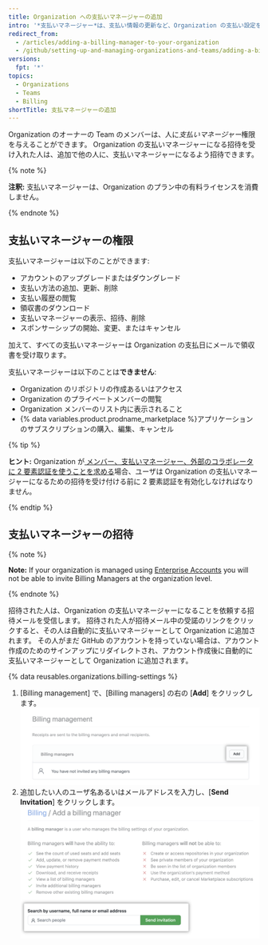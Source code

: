```yaml
---
title: Organization への支払いマネージャーの追加
intro: '*支払いマネージャー*は、支払い情報の更新など、Organization の支払い設定を管理するユーザです。 Organization の通常のメンバーが支払いのリソースにアクセスできないことが普通なら、これは良い選択肢になります。'
redirect_from:
  - /articles/adding-a-billing-manager-to-your-organization
  - /github/setting-up-and-managing-organizations-and-teams/adding-a-billing-manager-to-your-organization
versions:
  fpt: '*'
topics:
  - Organizations
  - Teams
  - Billing
shortTitle: 支払マネージャーの追加
---
```


Organization のオーナーの Team のメンバーは、人に*支払いマネージャー*権限を与えることができます。 Organization の支払いマネージャーになる招待を受け入れた人は、追加で他の人に、支払いマネージャーになるよう招待できます。

{% note %}

**注釈:** 支払いマネージャーは、Organization のプラン中の有料ライセンスを消費しません。

{% endnote %}

## 支払いマネージャーの権限

支払いマネージャーは以下のことができます:

- アカウントのアップグレードまたはダウングレード
- 支払い方法の追加、更新、削除
- 支払い履歴の閲覧
- 領収書のダウンロード
- 支払いマネージャーの表示、招待、削除
- スポンサーシップの開始、変更、またはキャンセル

加えて、すべての支払いマネージャーは Organization の支払日にメールで領収書を受け取ります。

支払いマネージャーは以下のことは**できません**:

- Organization のリポジトリの作成あるいはアクセス
- Organization のプライベートメンバーの閲覧
- Organization メンバーのリスト内に表示されること
- {% data variables.product.prodname_marketplace %}アプリケーションのサブスクリプションの購入、編集、キャンセル

{% tip %}

**ヒント:** Organization が[ メンバー、支払いマネージャー、外部のコラボレータに 2 要素認証を使うことを求める](/articles/requiring-two-factor-authentication-in-your-organization)場合、ユーザは Organization の支払いマネージャーになるための招待を受け付ける前に 2 要素認証を有効化しなければなりません。

{% endtip %}

## 支払いマネージャーの招待

{% note %}

**Note:** If your organization is managed using [Enterprise Accounts](/github/setting-up-and-managing-your-enterprise/managing-your-enterprise-account/about-enterprise-accounts) you will not be able to invite Billing Managers at the organization level.

{% endnote %}

招待された人は、Organization の支払いマネージャーになることを依頼する招待メールを受信します。 招待された人が招待メール中の受諾のリンクをクリックすると、その人は自動的に支払いマネージャーとして Organization に追加されます。 その人がまだ GitHub のアカウントを持っていない場合は、アカウント作成のためのサインアップにリダイレクトされ、アカウント作成後に自動的に支払いマネージャーとして Organization に追加されます。

{% data reusables.organizations.billing-settings %}
1. [Billing management] で、[Billing managers] の右の [**Add**] をクリックします。 ![支払いマネージャーの招待](/assets/images/help/billing/settings_billing_managers_list.png)
6. 追加したい人のユーザ名あるいはメールアドレスを入力し、[**Send Invitation**] をクリックします。 ![支払いマネージャーの招待ページ](/assets/images/help/billing/billing_manager_invite.png)
